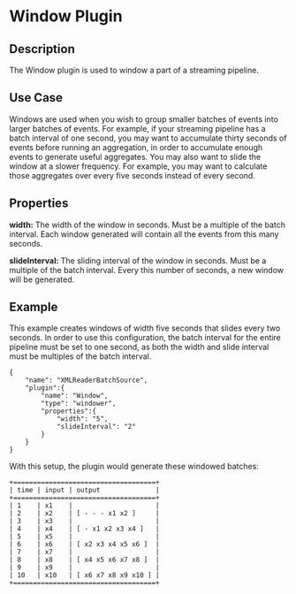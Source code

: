 # Window Plugin


Description
-----------
The Window plugin is used to window a part of a streaming pipeline.


Use Case
--------
Windows are used when you wish to group smaller batches of events into larger batches of events.
For example, if your streaming pipeline has a batch interval of one second, you may want to accumulate
thirty seconds of events before running an aggregation, in order to accumulate enough events to generate
useful aggregates. You may also want to slide the window at a slower frequency. For example, you may want to
calculate those aggregates over every five seconds instead of every second.

Properties
----------
**width:** The width of the window in seconds. Must be a multiple of the batch interval.
Each window generated will contain all the events from this many seconds.

**slideInterval:** The sliding interval of the window in seconds. Must be a multiple of the batch interval.
Every this number of seconds, a new window will be generated.

Example
-------
This example creates windows of width five seconds that slides every two seconds. In order to use this
configuration, the batch interval for the entire pipeline must be set to one second, as both the width
and slide interval must be multiples of the batch interval.

    {
        "name": "XMLReaderBatchSource",
        "plugin":{
            "name": "Window",
            "type": "windower",
            "properties":{
                "width": "5",
                "slideInterval": "2"
            }
        }
    }

With this setup, the plugin would generate these windowed batches:

    +====================================+
    | time | input | output              |
    +====================================+
    | 1    | x1    |                     |
    | 2    | x2    | [ - - - x1 x2 ]     |
    | 3    | x3    |                     |
    | 4    | x4    | [ - x1 x2 x3 x4 ]   |
    | 5    | x5    |                     |
    | 6    | x6    | [ x2 x3 x4 x5 x6 ]  |
    | 7    | x7    |                     |
    | 8    | x8    | [ x4 x5 x6 x7 x8 ]  |
    | 9    | x9    |                     |
    | 10   | x10   | [ x6 x7 x8 x9 x10 ] |
    +====================================+
